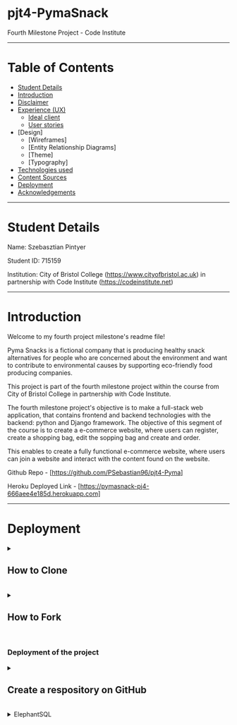 <a name="topofpage"></a>

# pjt4-PymaSnack

Fourth Milestone Project - Code Institute

<hr>

# Table of Contents

*   [Student Details](#student)
*   [Introduction](#intro)
*   [Disclaimer](#disclaimer)
*   [Experience (UX)](#ux)
    *   [Ideal client](#client)
    *   [User stories](#userstory)
* [Design]
  * [Wireframes]
  * [Entity Relationship Diagrams]
  * [Theme]
  * [Typography]
* [Technologies used](#tech)
*   [Content Sources](#sources)
*   [Deployment](#deploy)
*   [Acknowledgements](#acknowledgements)

<hr>

<a name="student"></a>
# Student Details

Name: Szebasztian Pintyer

Student ID: 715159

Institution: City of Bristol College (https://www.cityofbristol.ac.uk) in partnership with Code Institute (https://codeinstitute.net) 

<hr>

<a name="intro"></a>
# Introduction

Welcome to my fourth project milestone's readme file!

Pyma Snacks is a fictional company that is producing healthy snack alternatives for people who are concerned about the environment and want to contribute to environmental causes by supporting eco-friendly food producing companies.

This project is part of the fourth milestone project within the course from City of Bristol College in partnership with Code Institute.

The fourth milestone project's objective is to make a full-stack web application, that contains frontend and backend technologies with the backend: python and Django framework. The objective of this segment of the course is to create a e-commerce website, where users can register, create a shopping bag, edit the sopping bag and create and order.

This enables to create a fully functional e-commerce website, where users can join a website and interact with the content found on the website.

Github Repo - [https://github.com/PSebastian96/pjt4-Pyma]

Heroku Deployed Link - [https://pymasnack-pj4-666aee4e185d.herokuapp.com]

<hr>

<a name="deploy"></a>
# Deployment
<details>
  <summary><h2>How to Clone</h2></summary>
1. Click the Code button to the left of the green Gitpod button, then choose Local.
<br/>
2. Click on headings for HTTPS, SSH, and Github CLI to find their individual URL links. Choose the HTTPs one.
<br/>
3. Open your own terminal in your editor and change the current working directory to the location of where you want the cloned directory to be.
<br/>
4. In the terminal type git clone, and then paste the URL you copied from the repository page.
Press enter to start the process.
<br/>
5. To install the packages required by the application use the command : pip install -r requirements.txt
<br/>
6. When developing and running the application locally set DEBUG=True in the settings.py file
Modifications performed on the local clone can be synchronized with the repository by executing the following commands:
<br/>
git add filenames (or "." to add all changed files)
<br/>
git commit -m "your message"
<br/>
git push Modifications pushed to the main branch will be implemented in the live project after re-deployment from Heroku. Ensure that you do not include DEBUG=True in the settings.py file on GitHub; this setting is intended exclusively for local use.
</details>

<br/>

<details>
    <summary><h2>How to Fork</h2></summary>
1. Go to the https://github.com/PSebastian96/pjt4-Pyma repository.
<br/>
2. Click the fork button in the top right of the screen, between the watch, and the star buttons.
</details>

<br/>

### Deployment of the project

<details>
    <summary><h2>Create a respository on GitHub</h2></summary>
    - Use the CI Full Template to create a project
    <br/>
    - Click on 'Use this template' then 'Create a new respository'
    <br/>
    - Fill out the form, especially the 'Repository name' then click on 'Create repository'
    <br/>
    - Copy over the URL of the repository and paste it into a New Workspace on Codeanywhere then it will start to build.
    <br/>
    - Install Django and supporting libraries in the terminal:
    <br/>
        - Create requirements file: 'pip3 freeze --local > requirements.txt'
    <br/>
    - Create Project: 'django-admin startproject PROJ_NAME .'
    <br/>
    - Create App: 'python3 manage.py startapp APP_NAME'
    <br/>
    - Create a new env.py file in the root directory and include the database:
    <br/>
        - 'import os' on the top in env.py file
    <br/>
    - Set the environment variables (same values as later in Heroku Config Vars)
</details>

<br/>

<details>
    <summary>ElephantSQL</summary>
    1. Create an account on ElephantSQL and click "Create New Instance"
    2. In "Create new instance" section setup details:
        - Select the TINY TURTLE database plan and name,
        - Select region, click confirm
    3. In the Details section you will find the URL which is necessary for the DATABASE_URL config variable later on Heroku. Connecting ElephantSQL database in Code Anywhere/Gitpod
    <br/>
    After having our instance created on Elephant SQL and the app on Heroku:
        - After installing dj_database_url and psycopg2 in the terminal
        - Import dj_database_url underneath the import for os in settings.py: import os import dj_database_url
        - Update the DATABASES to the following code, so that the original connection to sqlite3 is commented out and we connect to the new ElephantSQL database instead. Paste in your ElephantSQL database URL.
        ![Alt text](image.png)
</details>

